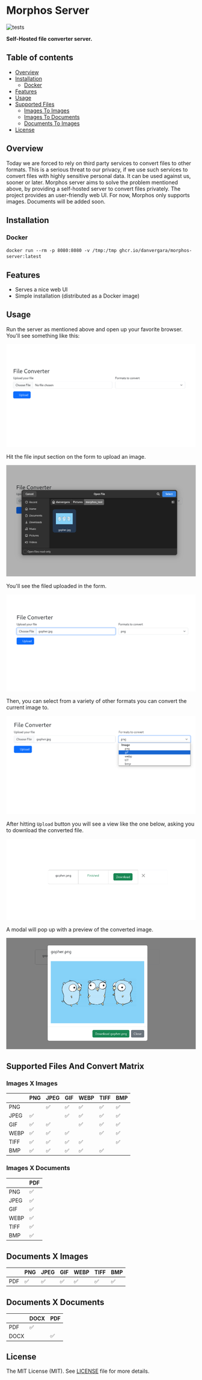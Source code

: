 Morphos Server
===============

![tests](https://github.com/danvergara/dblab/actions/workflows/test.yaml/badge.svg)

__Self-Hosted file converter server.__

## Table of contents

- [Overview](#overview)
- [Installation](#installation)
    - [Docker](#docker)
- [Features](#features)
- [Usage](#usage)
- [Supported Files](#supported-files-and-convert-matrix)
    - [Images To Images](#images-x-images)
    - [Images To Documents](#images-x-documents)
    - [Documents To Images](#documents-x-images)
- [License](#license)

## Overview

Today we are forced to rely on third party services to convert files to other formats. This is a serious threat to our privacy, if we use such services to convert files with highly sensitive personal data. It can be used against us, sooner or later.
Morphos server aims to solve the problem mentioned above, by providing a self-hosted server to convert files privately. The project provides an user-friendly web UI.
For now, Morphos only supports images. Documents will be added soon.

## Installation

### Docker

```
docker run --rm -p 8080:8080 -v /tmp:/tmp ghcr.io/danvergara/morphos-server:latest
```

## Features

- Serves a nice web UI
- Simple installation (distributed as a Docker image)

## Usage

Run the server as mentioned above and open up your favorite browser. You'll see something like this:

<img src="screenshots/morphos.png"/>

Hit the file input section on the form to upload an image.

<img src="screenshots/upload_file_morphos.png"/>

You'll see the filed uploaded in the form.

<img src="screenshots/file_uploaded_morphos.png"/>

Then, you can select from a variety of other formats you can convert the current image to.

<img src="screenshots/select_options_morphos.png"/>

After hitting `Upload` button you will see a view like the one below, asking you to download the converted file.

<img src="screenshots/file_converted_morphos.png"/>

A modal will pop up with a preview of the converted image.

<img src="screenshots/modal_morphos.png"/>

## Supported Files And Convert Matrix

### Images X Images

|       |  PNG  |  JPEG  |  GIF  |  WEBP  |  TIFF  |  BMP  |
|-------|-------|--------|-------|--------|--------|-------|
|  PNG  |       |   ✅   |  ✅   |   ✅   |   ✅   |  ✅   |
|  JPEG |  ✅   |        |  ✅   |   ✅   |   ✅   |  ✅   |
|  GIF  |  ✅   |   ✅   |       |   ✅   |   ✅   |  ✅   |
|  WEBP |  ✅   |   ✅   |  ✅   |        |   ✅   |  ✅   |
|  TIFF |  ✅   |   ✅   |  ✅   |   ✅   |        |  ✅   |
|  BMP  |  ✅   |   ✅   |  ✅   |   ✅   |   ✅   |       |

### Images X Documents

|       |  PDF  |
|-------|-------|
|  PNG  |  ✅   |
|  JPEG |  ✅   |
|  GIF  |  ✅   |
|  WEBP |  ✅   |
|  TIFF |  ✅   |
|  BMP  |  ✅   |

## Documents X Images

|     | PNG | JPEG | GIF | WEBP | TIFF | BMP |
| --- | --- | ---- | --- | ---- | ---- | --- |
| PDF | ✅  | ✅   | ✅  | ✅   | ✅   | ✅  |

## Documents X Documents

|      | DOCX | PDF |
| ---- | ---- | --- |
| PDF  | ✅   |     |
| DOCX |      | ✅  |

## License
The MIT License (MIT). See [LICENSE](LICENSE) file for more details.
